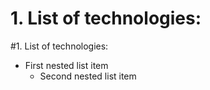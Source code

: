 # 1. List of technologies:
#1. List of technologies:
   - First nested list item
     - Second nested list item
